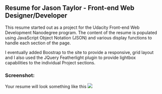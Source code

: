 ## Resume for Jason Taylor - Front-end Web Designer/Developer

This resume started out as a project for the Udacity Front-end Web Development Nanodegree program. The content of the resume is populated using JavaScript Object Notation (JSON) and various display functions to handle each section of the page.

I eventually added Boostrap to the site to provide a responsive, grid layout and I also used the JQuery Featherlight plugin to provide lightbox capabilities to the individual Project sections.

### Screenshot:
Your resume will look something like this
![](https://github.com/jastylr/jastylr.github.io/images/screenshot)